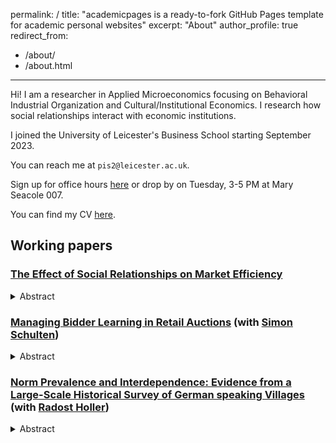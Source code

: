 permalink: /
title: "academicpages is a ready-to-fork GitHub Pages template for academic personal websites"
excerpt: "About"
author_profile: true
redirect_from:
  - /about/
  - /about.html
---

Hi!
I am a researcher in Applied Microeconomics focusing on Behavioral Industrial Organization and Cultural/Institutional Economics. I research how social relationships interact with economic institutions.

I joined the University of Leicester's Business School starting September 2023.

You can reach me at `pis2@leicester.ac.uk`.

Sign up for office hours [here](https://calendar.app.google/AYmMXssUP9avmADLA) or drop by on Tuesday, 3-5 PM at Mary Seacole 007.

You can find my CV [here](https://pauschae.github.io/files/CV.pdf).

## Working papers

### [The Effect of Social Relationships on Market Efficiency](https://pauschae.github.io/files/jmp_pi_schaefer.pdf)

<details>
<summary>Abstract</summary>
This paper investigates the impact of social relationships on imperfectly competitive markets. I model social relationships as linear directed altruism in markets with substitutes and complements. The model generates testable predictions, the most important of which being that social relationships among sellers of substitutes increase prices and reduce efficiency. In contrast, social relationships among sellers of complements reduce prices and increase efficiency. I test these predictions in a controlled laboratory network structure among market participants, drawing on real-world friendships. The results confirm the model's key insights. Additional treatments explore the robustness of these findings and the underlying mechanisms. Overall, the results suggest that economists can analyze social relationships in imperfectly competitive markets similarly to how they evaluate other forms of profit internalization, such as common ownership and mergers.
</details>

### [Managing Bidder Learning in Retail Auctions](https://simon-schulten.github.io/website/Managing_Bidder_Learning_in_Retail_Auctions.pdf) (with [Simon Schulten](https://www.simon-schulten.de/))

<details>
<summary>Abstract</summary>
When firms exploit behavioral biases it is natural to think that, eventually, consumers will learn to avoid their mistakes, which limits exploitation. Profit maximizing firms, however, have an incentive to undermine such learning. We study these learning dynamics in a multi-unit descending price auction setting with a simultaneous fixed price offer. We analyze 8 million bids from over 280,000 unique bidders in retail auctions. Consumers frequently bid more than the fixed price offered by the same seller. Depending on rival bidders' actions, those overbids sometimes lead to paying more than the fixed price (overpaying). We argue overpaying increases saliency of the consumers’ mistake by making it payoff relevant and thereby may affect consumer learning. Indeed, bidders who overpaid subsequently overbid less often and are more likely to refrain from submitting a bid compared to bidders who overbid but did not overpay. Methodologically, we discuss identification of our treatment effects using causal graphs and show how these treatment effects identify a three-type structural model of bidder behavior with learning dynamics.
</details>

### [Norm Prevalence and Interdependence: Evidence from a Large-Scale Historical Survey of German speaking Villages](https://www.econtribute.de/RePEc/ajk/ajkdps/ECONtribute_118_2021.pdf) (with [Radost Holler](https://sites.google.com/view/radostholler/))

<details>
<summary>Abstract</summary>
We use large-scale survey data of German speaking villages from the 1930's to investigate drivers of cooperation, gender, and religious norms. Through geographic cluster analysis, we show that inter-regional variation explains only little heterogeneity in norms. Villages in the same physical and institutional environment still maintain different norms. We argue that local differences in the structure of social relationships can explain intra-regional heterogeneity in norms. We focus on a community's ability to transmit and enforce norms to derive theoretical links between correlates of community social relationships and the number of norms it maintains (norm prevalence). Empirically we find that: (1) norm prevalence is positively related to three correlates of community social relationships: religiously homogeneous villages, villages that border on other villages with a different majority religion, and villages with more within-village social gatherings; (2) villages with stronger community-level social relationships are also less likely to segment their reference group for the cooperation norm to smaller social units; (3) cooperation norms make other norms more likely.
</details>
